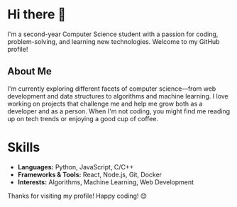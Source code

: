 # Hi there 👋

<!--
**lenahse/lenahse** is a ✨ _special_ ✨ repository because its `README.md` (this file) appears on your GitHub profile.

Here are some ideas to get you started:

- 🔭 I’m currently working on ...
- 🌱 I’m currently learning ...
- 👯 I’m looking to collaborate on ...
- 🤔 I’m looking for help with ...
- 💬 Ask me about ...
- 📫 How to reach me: ...
- 😄 Pronouns: ...
- ⚡ Fun fact: ...
-->

I'm a second-year Computer Science student with a passion for coding, problem-solving, and learning new technologies. Welcome to my GitHub profile!

## About Me

I'm currently exploring different facets of computer science—from web development and data structures to algorithms and machine learning. I love working on projects that challenge me and help me grow both as a developer and as a person. When I'm not coding, you might find me reading up on tech trends or enjoying a good cup of coffee.


# Skills

- **Languages:** Python, JavaScript, C/C++
- **Frameworks & Tools:** React, Node.js, Git, Docker
- **Interests:** Algorithms, Machine Learning, Web Development


Thanks for visiting my profile! Happy coding! 😊
